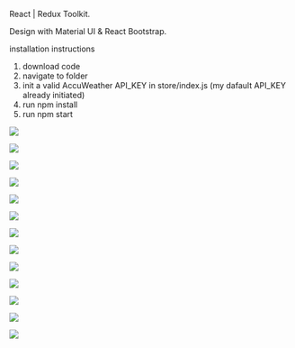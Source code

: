 React | Redux Toolkit. 

Design with Material UI & React Bootstrap.

installation instructions
1. download code
2. navigate to folder
3. init a valid AccuWeather API_KEY in store/index.js (my dafault API_KEY already initiated)
4. run npm install
5. run npm start

![](https://github.com/ShalevL/shalev-lazarof-20-3-2022/blob/main/1.png)

![](https://github.com/ShalevL/shalev-lazarof-20-3-2022/blob/main/2.png)

![](https://github.com/ShalevL/shalev-lazarof-20-3-2022/blob/main/3.png)

![](https://github.com/ShalevL/shalev-lazarof-20-3-2022/blob/main/4.png)

![](https://github.com/ShalevL/shalev-lazarof-20-3-2022/blob/main/5.png)

![](https://github.com/ShalevL/shalev-lazarof-20-3-2022/blob/main/6.png)

![](https://github.com/ShalevL/shalev-lazarof-20-3-2022/blob/main/7.png)

![](https://github.com/ShalevL/shalev-lazarof-20-3-2022/blob/main/8.png)

![](https://github.com/ShalevL/shalev-lazarof-20-3-2022/blob/main/9.png)

![](https://github.com/ShalevL/shalev-lazarof-20-3-2022/blob/main/10.png)

![](https://github.com/ShalevL/shalev-lazarof-20-3-2022/blob/main/11.png)

![](https://github.com/ShalevL/shalev-lazarof-20-3-2022/blob/main/12.png)

![](https://github.com/ShalevL/shalev-lazarof-20-3-2022/blob/main/13.png)
